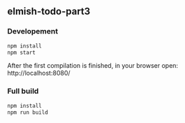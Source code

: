 ## elmish-todo-part3

### Developement

```bash
npm install
npm start
```

After the first compilation is finished, in your browser open: http://localhost:8080/

### Full build

```bash
npm install
npm run build
```